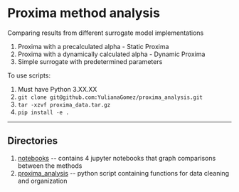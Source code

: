 # Proxima method analysis
Comparing results from different surrogate model implementations
1. Proxima with a precalculated alpha - Static Proxima
2. Proxima with a dynamically calculated alpha - Dynamic Proxima
3. Simple surrogate with predetermined parameters

To use scripts:

1. Must have Python 3.XX.XX
2. `git clone git@github.com:YulianaGomez/proxima_analysis.git`
3. `tar -xzvf proxima_data.tar.gz`
4. `pip install -e .`

-------
Directories
--------
1. [notebooks](./notebooks) -- contains 4 jupyter notebooks that graph comparisons between the methods
2. [proxima_analysis](./proxima_analysis) -- python script containing functions for data cleaning and organization

